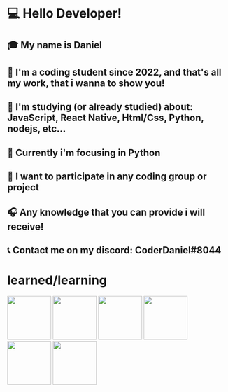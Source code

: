 # 💻 Hello Developer!

## 🎓 My name is Daniel
## 📕 I'm a coding student since 2022, and that's all my work, that i wanna to show you!
## 🔨 I'm studying (or already studied) about: JavaScript, React Native, Html/Css, Python, nodejs, etc... 
## 🐍 Currently i'm focusing in Python
## 💾 I want to participate in any coding group or project
## 🎧 Any knowledge that you can provide i will receive! 
## 📞 Contact me on my discord: CoderDaniel#8044

# learned/learning
<div>
  <img src="https://cdn.jsdelivr.net/gh/devicons/devicon/icons/react/react-original-wordmark.svg" width="100" height="100" style="display: inline-block;" />
  <img src="https://cdn.jsdelivr.net/gh/devicons/devicon/icons/javascript/javascript-original.svg" width="100" height="100" style="display: inline-block;" />
  <img src="https://cdn.jsdelivr.net/gh/devicons/devicon/icons/html5/html5-original-wordmark.svg" width="100" height="100" style="display: inline-block;" />
  <img src="https://cdn.jsdelivr.net/gh/devicons/devicon/icons/css3/css3-original-wordmark.svg" width="100" height="100" style="display: inline-block;" />
  <img src="https://cdn.jsdelivr.net/gh/devicons/devicon/icons/python/python-original.svg" width="100" height="100" style="display: inline-block;" />
  <img src="https://cdn.jsdelivr.net/gh/devicons/devicon/icons/nodejs/nodejs-original-wordmark.svg" width="100" height="100" style="display: inline-block;" />
</div>
